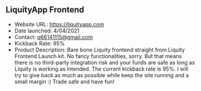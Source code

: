 ## LiquityApp Frontend
- Website URL: https://liquityapp.com
- Date launched: 4/04/2021
- Contact: q66141115@gmail.com
- Kickback Rate: 95%
- Product Description: Bare bone Liquity frontend straight from Liquity Frontend Launch kit. No fancy functionalities, sorry. But that means there is no third-party integration risk and your funds are safe as long as Liquity is working as intended. The current kickback rate is 95%. I will try to give back as much as possible while keep the site running and a small margin :) Trade safe and have fun!
